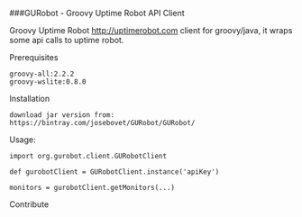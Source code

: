 
###GURobot - Groovy Uptime Robot API Client

Groovy Uptime Robot http://uptimerobot.com client for groovy/java, it wraps some api calls to uptime robot.

Prerequisites

	groovy-all:2.2.2
	groovy-wslite:0.8.0	

Installation

	download jar version from: https://bintray.com/josebovet/GURobot/GURobot/

Usage:

    import org.gurobot.client.GURobotClient
    
    def gurobotClient = GURobotClient.instance('apiKey')
	
	monitors = gurobotClient.getMonitors(...)

Contribute
